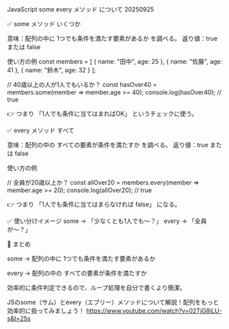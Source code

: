 JavaScript  some every メソッド について 20250925

✅ some メソッド いくつか

意味：配列の中に 1つでも条件を満たす要素があるか を調べる。
返り値：true または false

使い方の例
const members = [
  { name: "田中", age: 25 },
  { name: "佐藤", age: 41 },
  { name: "鈴木", age: 32 }
];

// 40歳以上の人が1人でもいるか？
const hasOver40 = members.some(member => member.age >= 40);
console.log(hasOver40); // true

👉 つまり 「1人でも条件に当てはまればOK」 というチェックに使う。

✅ every メソッド すべて

意味：配列の中の すべての要素が条件を満たすか を調べる。
返り値：true または false

使い方の例

// 全員が20歳以上か？
const allOver20 = members.every(member => member.age >= 20);
console.log(allOver20); // true

👉 つまり 「1人でも条件に当てはまらなければ false」 になる。

✅ 使い分けイメージ
some → 「少なくとも1人でも〜？」
every → 「全員が〜？」

🎯 まとめ

some → 配列の中に 1つでも条件を満たす要素があるか

every → 配列の中の すべての要素が条件を満たすか

効率的に条件判定できるので、ループ処理を自分で書くより簡潔。


JSのsome（サム）とevery（エブリー）メソッドについて解説！配列をもっと効率的に扱ってみましょう！
https://www.youtube.com/watch?v=02TjG8iLU-s&t=25s